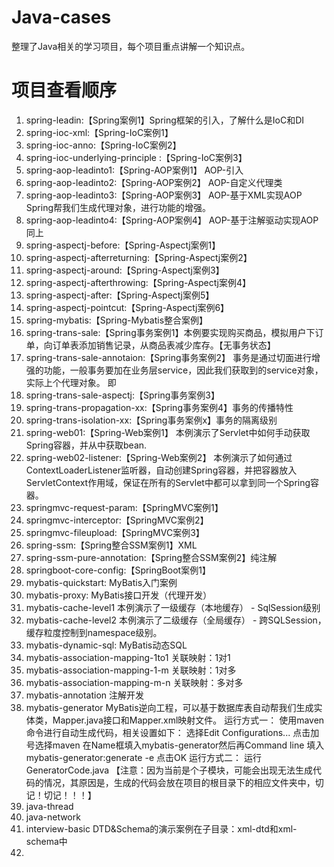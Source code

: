 # Java-cases
整理了Java相关的学习项目，每个项目重点讲解一个知识点。

# 项目查看顺序

1. spring-leadin:【Spring案例1】Spring框架的引入，了解什么是IoC和DI
2. spring-ioc-xml:【Spring-IoC案例1】
3. spring-ioc-anno:【Spring-IoC案例2】
4. spring-ioc-underlying-principle :【Spring-IoC案例3】
5. spring-aop-leadinto1:【Spring-AOP案例1】 AOP-引入
6. spring-aop-leadinto2:【Spring-AOP案例2】 AOP-自定义代理类
7. spring-aop-leadinto3:【Spring-AOP案例3】 AOP-基于XML实现AOP
    Spring帮我们生成代理对象，进行功能的增强。
8. spring-aop-leadinto4:【Spring-AOP案例4】 AOP-基于注解驱动实现AOP
    同上
9. spring-aspectj-before:【Spring-Aspectj案例1】
10. spring-aspectj-afterreturning:【Spring-Aspectj案例2】
11. spring-aspectj-around:【Spring-Aspectj案例3】
12. spring-aspectj-afterthrowing:【Spring-Aspectj案例4】
13. spring-aspectj-after:【Spring-Aspectj案例5】
14. spring-aspectj-pointcut:【Spring-Aspectj案例6】
15. spring-mybatis:【Spring-Mybatis整合案例】
16. spring-trans-sale:【Spring事务案例1】本例要实现购买商品，模拟用户下订单，向订单表添加销售记录，从商品表减少库存。【无事务状态】
17. spring-trans-sale-annotaion:【Spring事务案例2】
    事务是通过切面进行增强的功能，一般事务要加在业务层service，因此我们获取到的service对象，实际上个代理对象。
    即
18. spring-trans-sale-aspectj:【Spring事务案例3】
19. spring-trans-propagation-xx:【Spring事务案例4】事务的传播特性
20. spring-trans-isolation-xx:【Spring事务案例x】事务的隔离级别
21. spring-web01:【Spring-Web案例1】 本例演示了Servlet中如何手动获取Spring容器，并从中获取bean.
22. spring-web02-listener:【Spring-Web案例2】 本例演示了如何通过ContextLoaderListener监听器，自动创建Spring容器，并把容器放入ServletContext作用域，保证在所有的Servlet中都可以拿到同一个Spring容器。
23. springmvc-request-param:【SpringMVC案例1】
24. springmvc-interceptor:【SpringMVC案例2】
25. springmvc-fileupload:【SpringMVC案例3】
26. spring-ssm:【Spring整合SSM案例1】XML
27. spring-ssm-pure-annotation:【Spring整合SSM案例2】纯注解
28. springboot-core-config:【SpringBoot案例1】
29. mybatis-quickstart: MyBatis入门案例
30. mybatis-proxy: MyBatis接口开发（代理开发）
31. mybatis-cache-level1 本例演示了一级缓存（本地缓存） - SqlSession级别
32. mybatis-cache-level2 本例演示了二级缓存（全局缓存） - 跨SQLSession，缓存粒度控制到namespace级别。
33. mybatis-dynamic-sql: MyBatis动态SQL
34. mybatis-association-mapping-1to1 关联映射：1对1
35. mybatis-association-mapping-1-m 关联映射：1对多
36. mybatis-association-mapping-m-n 关联映射：多对多
37. mybatis-annotation 注解开发
38. mybatis-generator MyBatis逆向工程，可以基于数据库表自动帮我们生成实体类，Mapper.java接口和Mapper.xml映射文件。
运行方式一：
    使用maven命令进行自动生成代码，相关设置如下：
    选择Edit Configurations...
    点击加号选择maven
    在Name框填入mybatis-generator然后再Command line 填入mybatis-generator:generate -e
    点击OK
运行方式二：
    运行GeneratorCode.java
    【注意：因为当前是个子模块，可能会出现无法生成代码的情况，其原因是，生成的代码会放在项目的根目录下的相应文件夹中，切记！切记！！！】
39. java-thread
40. java-network
41. interview-basic
    DTD&Schema的演示案例在子目录：xml-dtd和xml-schema中
42. 
